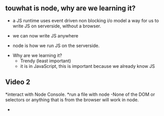 ## touwhat is node, why are we learning it?

-   a JS runtime uses event driven non blocking i/o model
    a way for us to write JS on serverside, without a browser.

-   we can now write JS anywhere
-   node is how we run JS on the serverside.

*   Why are we learning it?
    -   Trendy (least important)
    -   it is in JavaScript, this is important because we already know JS

## Video 2

*interact with Node Console.
*run a file with node
-None of the DOM or selectors or anything that is from the browser will work in node.

-

